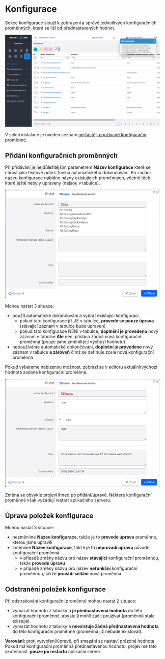 # Konfigurace

Sekce konfigurace slouží k zobrazení a správě jednotlivých konfiguračních proměnných, které se liší od přednastavených hodnot.

![](page.png)

V sekci instalace je uveden seznam [nejčastěji používané konfigurační proměnné](../../../install/config/README.md).

## Přidání konfiguračních proměnných

Při přidávání je nejdůležitějším parametrem **Název konfigurace** které se chová jako textové pole s funkcí automatického dokončování. Po zadání názvu konfigurace nabídne názvy existujících proměnných, včetně těch, které ještě nebyly upraveny (nejsou v tabulce).

![](editor_1.png)

Mohou nastat 3 situace:
- použít automatické dokončování a vybrat existující konfiguraci.
  - pokud tato konfigurace již JE v tabulce, **provede se pouze úprava** (stávající záznam v tabulce bude upraven)
  - pokud tato konfigurace NENÍ v tabulce, **doplnění je provedeno** nový záznam v tabulce **Ale** není přidána žádná nová konfigurační proměnná (pouze jsme změnili její výchozí hodnotu)
- nepoužíváme automatické dokončování, **doplnění je provedeno** nový záznam v tabulce **a zároveň** čímž se definuje zcela nová konfigurační proměnná

Pokud vybereme nabízenou možnost, zobrazí se v editoru aktuální/výchozí hodnota zadané konfigurační proměnné.

![](editor_2.png)

Změna se obvykle projeví ihned po přidání/úpravě. Některé konfigurační proměnné však vyžadují restart aplikačního serveru.

## Úprava položek konfigurace

Mohou nastat 3 situace:
- nezměníme **Název konfigurace**, takže je to **provede úpravu** proměnné, kterou jsme upravili
- změníme **Název konfigurace**, takže je to **neprovádí úpravu** původní konfigurační proměnná
  - v případě změny názvu pro název **stávající** konfigurační proměnnou, takže **provede úpravu**
  - v případě změny názvu pro název **nefunkční** konfigurační proměnnou, takže **provádí sčítání** nová proměnná

## Odstranění položek konfigurace

Při odstraňování konfigurační proměnné mohou nastat 2 situace:
- vymazat hodnotu z tabulky a **je přednastavená hodnota** do této konfigurační proměnné, abyste ji mohli začít používat (proměnná stále existuje).
- vymazat hodnotu z tabulky a **neexistuje žádná přednastavená hodnota** do této konfigurační proměnné (proměnná již nebude existovat).

**Varování:** proti vytvoření/úpravě, při smazání se nastaví prázdná hodnota. Pokud má konfigurační proměnná přednastavenou hodnotu, projeví se tato skutečnost. **pouze po restartu** aplikační server.
